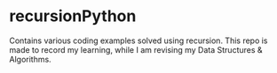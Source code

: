 # recursionPython
Contains various coding examples solved using recursion. This repo is made to record my learning, while I am revising my Data Structures & Algorithms.
